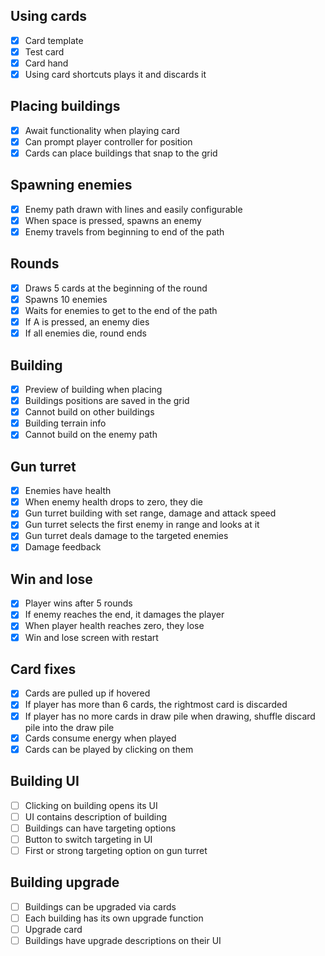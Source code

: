 
## Using cards

- [x] Card template
- [x] Test card
- [x] Card hand
- [x] Using card shortcuts plays it and discards it

## Placing buildings

- [x] Await functionality when playing card
- [x] Can prompt player controller for position
- [x] Cards can place buildings that snap to the grid

## Spawning enemies

- [x] Enemy path drawn with lines and easily configurable
- [x] When space is pressed, spawns an enemy
- [x] Enemy travels from beginning to end of the path

## Rounds

- [x] Draws 5 cards at the beginning of the round
- [x] Spawns 10 enemies
- [x] Waits for enemies to get to the end of the path
- [x] If A is pressed, an enemy dies
- [x] If all enemies die, round ends

## Building

- [x] Preview of building when placing
- [x] Buildings positions are saved in the grid
- [x] Cannot build on other buildings
- [x] Building terrain info
- [x] Cannot build on the enemy path

## Gun turret

- [x] Enemies have health
- [x] When enemy health drops to zero, they die
- [x] Gun turret building with set range, damage and attack speed
- [x] Gun turret selects the first enemy in range and looks at it
- [x] Gun turret deals damage to the targeted enemies
- [x] Damage feedback

## Win and lose

- [x] Player wins after 5 rounds
- [x] If enemy reaches the end, it damages the player
- [x] When player health reaches zero, they lose
- [x] Win and lose screen with restart

## Card fixes

- [x] Cards are pulled up if hovered
- [x] If player has more than 6 cards, the rightmost card is discarded
- [x] If player has no more cards in draw pile when drawing, shuffle discard pile into the draw pile
- [x] Cards consume energy when played
- [x] Cards can be played by clicking on them

## Building UI

- [ ] Clicking on building opens its UI
- [ ] UI contains description of building
- [ ] Buildings can have targeting options
- [ ] Button to switch targeting in UI
- [ ] First or strong targeting option on gun turret

## Building upgrade

- [ ] Buildings can be upgraded via cards
- [ ] Each building has its own upgrade function
- [ ] Upgrade card
- [ ] Buildings have upgrade descriptions on their UI